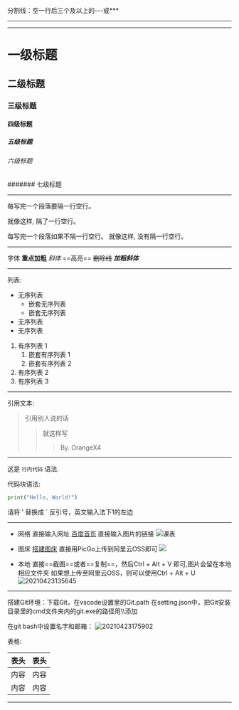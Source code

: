 <!-- 注释内容 -->
分割线：空一行后三个及以上的---或***

---
*** 

# 一级标题
## 二级标题
### 三级标题
#### 四级标题
##### 五级标题
###### 六级标题
####### 七级标题   <!-- 只能设置六级标题 -->

---
每写完一个段落要隔一行空行。

就像这样, 隔了一行空行。

每写完一个段落如果不隔一行空行。
就像这样, 没有隔一行空行。

---
字体
**重点加粗**
*斜体*
==高亮==
~~删除线~~<!-- ~~删除线~ ~ -->
***加粗斜体***

---
列表:

* 无序列表
  * 嵌套无序列表
  * 嵌套无序列表
* 无序列表
* 无序列表

1. 有序列表 1
   1. 嵌套有序列表 1
   2. 嵌套有序列表 2
2. 有序列表 2
3. 有序列表 3

---

引用文本:

>引用别人说的话
>>就这样写
>>>By. OrangeX4

---

这是 `行内代码` 语法.

代码块语法:

``` python
print("Hello, World!")
```

请将 ' 替换成 `   反引号，英文输入法下1的左边

---
* 网络
    直接输入网址
    [百度首页](https://www.baidu.com/)
    直接输入图片的链接
    ![课表](https://www.baidu.com/img/flexible/logo/pc/result@2.png)

* 图床
    [搭建图床](https://blog.csdn.net/qq_35621494/article/details/106431899)
    直接用PicGo上传到阿里云OSS即可
    ![](https://coldmaple.oss-cn-shanghai.aliyuncs.com/img/%E6%98%A5%E5%AD%A3%E8%AF%BE%E8%A1%A8.png)

* 本地
    直接==截图==或者==复制==，然后Ctrl + Alt + V 即可,图片会留在本地相应文件夹
    如果想上传至阿里云OSS，则可以使用Ctrl + Alt + U
    ![20210423135645](https://coldmaple.oss-cn-shanghai.aliyuncs.com/img/20210423135645.png)

***
搭建Git环境：下载Git，在vscode设置里的Git.path  在setting.json中，把Git安装目录里的cmd文件夹内的git.exe的路径用\\\\添加

在git bash中设置名字和邮箱：
![20210423175902](https://coldmaple.oss-cn-shanghai.aliyuncs.com/img/20210423175902.png)



表格:

| 表头 | 表头 |
| ---- | ---- |
| 内容 | 内容 |
| 内容 | 内容 |


---
